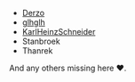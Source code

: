 

<ul>
	<li><a href="https://www.reddit.com/user/DerzoDev">Derzo</a></li>
	<li><a href="https://www.reddit.com/user/glhglh">glhglh</a></li>
	<li><a href="https://www.reddit.com/user/KarlHeinzSchneider">KarlHeinzSchneider</a></li>
	<li>Stanbroek</li>
	<li>Thanrek</li>
</ul>

And any others missing here &hearts;.